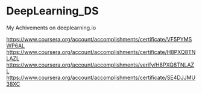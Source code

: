 # DeepLearning_DS
My Achivements on deeplearning.io



https://www.coursera.org/account/accomplishments/certificate/VF5PYMSWP6AL
https://www.coursera.org/account/accomplishments/certificate/H8PXQ8TNLAZL
https://www.coursera.org/account/accomplishments/verify/H8PXQ8TNLAZL
https://www.coursera.org/account/accomplishments/certificate/SE4DJJMU38XC
